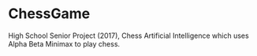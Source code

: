 # ChessGame
High School Senior Project (2017), Chess Artificial Intelligence which uses Alpha Beta Minimax to play chess.

